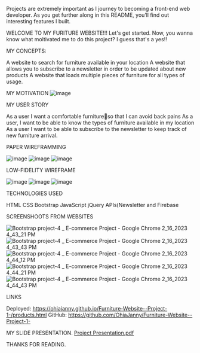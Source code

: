 
Projects are extremely important as I  journey to becoming a front-end web developer. As you get further along in this README, you’ll find out interesting features
I built.

WELCOME TO MY FURITURE WEBSITE!!!  Let's get started.
Now, you wanna know what moltivated me to do this project? I guess that's a yes!! 


MY CONCEPTS:

A website to search for furniture available in your location
A website that allows you to subscribe to a newsletter in order to be updated about new products
A website that loads multiple pieces of furniture for all types of usage.


MY MOTIVATION
![image](https://user-images.githubusercontent.com/92087695/219763163-f2eea96e-5410-4b2e-a9d4-969354c545d4.png)

MY USER STORY

As a user I want a comfortable furnitureso that I can avoid back pains 
As a user, I want to be able to know the types of furniture available in my location
As a user I want to be able to subscribe to the newsletter to keep track of new furniture arrival.



PAPER WIREFRAMMING


![image](https://user-images.githubusercontent.com/92087695/219764208-0ab72c15-1fde-496d-910c-5ddaffd1ceaa.png)
![image](https://user-images.githubusercontent.com/92087695/219764284-e77ee3da-2b25-44a4-b0e4-afed9139d919.png)
![image](https://user-images.githubusercontent.com/92087695/219764340-f3e4c953-4d6f-4124-99ef-b526fca9cb88.png)


LOW-FIDELITY WIREFRAME

![image](https://user-images.githubusercontent.com/92087695/219764498-fdd5065a-b052-4c35-8a1e-886b1c94707c.png)
![image](https://user-images.githubusercontent.com/92087695/219764565-76d7baa6-810d-4139-8785-82f2639ef39e.png)
![image](https://user-images.githubusercontent.com/92087695/219764640-83e91390-6ba4-4664-a1f7-ff9239d6bf38.png)

TECHNOLOGIES USED

HTML
CSS
Bootstrap
JavaScript
jQuery
APIs(Newsletter and Firebase


SCREENSHOOTS FROM WEBSITES

![Bootstrap project-4 _ E-commerce Project - Google Chrome 2_16_2023 4_43_21 PM](https://user-images.githubusercontent.com/92087695/219765346-2830ae2a-5278-4f96-98f0-7f8f5adb7565.png)
![Bootstrap project-4 _ E-commerce Project - Google Chrome 2_16_2023 4_43_43 PM](https://user-images.githubusercontent.com/92087695/219765411-d3c68e2a-7b83-4f5d-8965-785fe62ca462.png)
![Bootstrap project-4 _ E-commerce Project - Google Chrome 2_16_2023 4_44_12 PM](https://user-images.githubusercontent.com/92087695/219765456-0b0a3502-4b89-4a41-a586-6e0b2a9cb129.png)
![Bootstrap project-4 _ E-commerce Project - Google Chrome 2_16_2023 4_44_21 PM](https://user-images.githubusercontent.com/92087695/219765489-29a9f9ce-203d-4c23-bddb-b398fdfdf461.png)
![Bootstrap project-4 _ E-commerce Project - Google Chrome 2_16_2023 4_44_43 PM](https://user-images.githubusercontent.com/92087695/219765544-e82cceaf-29b1-4b92-b10f-e035e1a90d0a.png)

LINKS

Deployed: https://ohiajanny.github.io/Furniture-Website--Project-1-/products.html 
GitHub:  https://github.com/OhiaJanny/Furniture-Website--Project-1-


MY SLIDE PRESENTATION.
[Project Presentation.pdf](https://github.com/OhiaJanny/Furniture-Website--Project-1-/files/10770863/Project.Presentation.pdf)


THANKS FOR READING.
